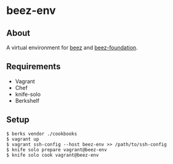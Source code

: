 # beez-env

## About

A virtual environment for [beez](https://github.com/CyberAgent/beez) and [beez-foundation](https://github.com/CyberAgent/beez-foundation).

## Requirements

- Vagrant
- Chef
- knife-solo
- Berkshelf

## Setup

```
$ berks vendor ./cookbooks
$ vagrant up
$ vagrant ssh-config --host beez-env >> /path/to/ssh-config
$ knife solo prepare vagrant@beez-env
$ knife solo cook vagrant@beez-env
```
